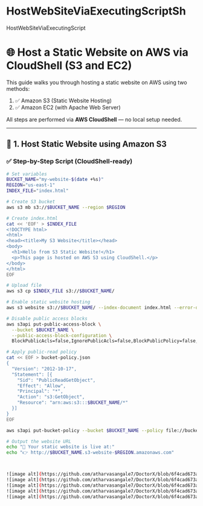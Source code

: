 # HostWebSiteViaExecutingScriptSh
HostWebSiteViaExecutingScript

# 🌐 Host a Static Website on AWS via CloudShell (S3 and EC2)

This guide walks you through hosting a static website on AWS using two methods:

1. ✅ Amazon S3 (Static Website Hosting)
2. ✅ Amazon EC2 (with Apache Web Server)

All steps are performed via **AWS CloudShell** — no local setup needed.

---

## 🚀 1. Host Static Website using Amazon S3

### ✅ Step-by-Step Script (CloudShell-ready)

```bash
# Set variables
BUCKET_NAME="my-website-$(date +%s)"
REGION="us-east-1"
INDEX_FILE="index.html"

# Create S3 bucket
aws s3 mb s3://$BUCKET_NAME --region $REGION

# Create index.html
cat << 'EOF' > $INDEX_FILE
<!DOCTYPE html>
<html>
<head><title>My S3 Website</title></head>
<body>
  <h1>Hello from S3 Static Website!</h1>
  <p>This page is hosted on AWS S3 using CloudShell.</p>
</body>
</html>
EOF

# Upload file
aws s3 cp $INDEX_FILE s3://$BUCKET_NAME/

# Enable static website hosting
aws s3 website s3://$BUCKET_NAME/ --index-document index.html --error-document index.html

# Disable public access blocks
aws s3api put-public-access-block \
  --bucket $BUCKET_NAME \
  --public-access-block-configuration \
  BlockPublicAcls=false,IgnorePublicAcls=false,BlockPublicPolicy=false,RestrictPublicBuckets=false

# Apply public-read policy
cat << EOF > bucket-policy.json
{
  "Version": "2012-10-17",
  "Statement": [{
    "Sid": "PublicReadGetObject",
    "Effect": "Allow",
    "Principal": "*",
    "Action": "s3:GetObject",
    "Resource": "arn:aws:s3:::$BUCKET_NAME/*"
  }]
}
EOF

aws s3api put-bucket-policy --bucket $BUCKET_NAME --policy file://bucket-policy.json

# Output the website URL
echo "🎉 Your static website is live at:"
echo "👉 http://$BUCKET_NAME.s3-website-$REGION.amazonaws.com"



![image alt](https://github.com/atharvasangale7/DoctorX/blob/6f4cad673aed40500d228bb40b814d39fb35dc20/WhatsApp%20Image%202025-06-10%20at%2011.10.20%20AM.jpeg)
![image alt](https://github.com/atharvasangale7/DoctorX/blob/6f4cad673aed40500d228bb40b814d39fb35dc20/WhatsApp%20Image%202025-06-10%20at%2011.10.20%20AM.jpeg)
![image alt](https://github.com/atharvasangale7/DoctorX/blob/6f4cad673aed40500d228bb40b814d39fb35dc20/WhatsApp%20Image%202025-06-10%20at%2011.10.20%20AM.jpeg)
![image alt](https://github.com/atharvasangale7/DoctorX/blob/6f4cad673aed40500d228bb40b814d39fb35dc20/WhatsApp%20Image%202025-06-10%20at%2011.10.20%20AM.jpeg)
![image alt](https://github.com/atharvasangale7/DoctorX/blob/6f4cad673aed40500d228bb40b814d39fb35dc20/WhatsApp%20Image%202025-06-10%20at%2011.10.20%20AM.jpeg)

